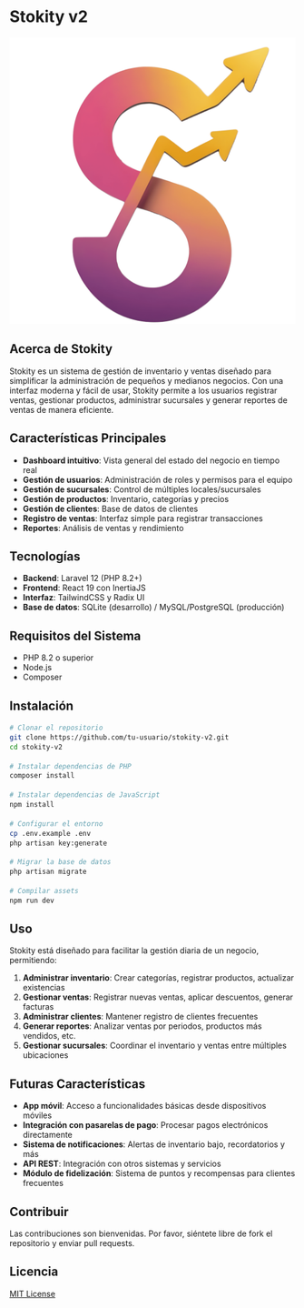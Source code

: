# Stokity v2

![Stokity Logo](/public/stokity-icon.png)

## Acerca de Stokity

Stokity es un sistema de gestión de inventario y ventas diseñado para simplificar la administración de pequeños y medianos negocios. Con una interfaz moderna y fácil de usar, Stokity permite a los usuarios registrar ventas, gestionar productos, administrar sucursales y generar reportes de ventas de manera eficiente.

## Características Principales

- **Dashboard intuitivo**: Vista general del estado del negocio en tiempo real
- **Gestión de usuarios**: Administración de roles y permisos para el equipo
- **Gestión de sucursales**: Control de múltiples locales/sucursales 
- **Gestión de productos**: Inventario, categorías y precios
- **Gestión de clientes**: Base de datos de clientes
- **Registro de ventas**: Interfaz simple para registrar transacciones
- **Reportes**: Análisis de ventas y rendimiento

## Tecnologías

- **Backend**: Laravel 12 (PHP 8.2+)
- **Frontend**: React 19 con InertiaJS
- **Interfaz**: TailwindCSS y Radix UI
- **Base de datos**: SQLite (desarrollo) / MySQL/PostgreSQL (producción)

## Requisitos del Sistema

- PHP 8.2 o superior
- Node.js 
- Composer

## Instalación

```bash
# Clonar el repositorio
git clone https://github.com/tu-usuario/stokity-v2.git
cd stokity-v2

# Instalar dependencias de PHP
composer install

# Instalar dependencias de JavaScript
npm install

# Configurar el entorno
cp .env.example .env
php artisan key:generate

# Migrar la base de datos
php artisan migrate

# Compilar assets
npm run dev
```

## Uso

Stokity está diseñado para facilitar la gestión diaria de un negocio, permitiendo:

1. **Administrar inventario**: Crear categorías, registrar productos, actualizar existencias
2. **Gestionar ventas**: Registrar nuevas ventas, aplicar descuentos, generar facturas
3. **Administrar clientes**: Mantener registro de clientes frecuentes
4. **Generar reportes**: Analizar ventas por periodos, productos más vendidos, etc.
5. **Gestionar sucursales**: Coordinar el inventario y ventas entre múltiples ubicaciones

## Futuras Características

- **App móvil**: Acceso a funcionalidades básicas desde dispositivos móviles
- **Integración con pasarelas de pago**: Procesar pagos electrónicos directamente 
- **Sistema de notificaciones**: Alertas de inventario bajo, recordatorios y más
- **API REST**: Integración con otros sistemas y servicios
- **Módulo de fidelización**: Sistema de puntos y recompensas para clientes frecuentes

## Contribuir

Las contribuciones son bienvenidas. Por favor, siéntete libre de fork el repositorio y enviar pull requests.

## Licencia

[MIT License](LICENSE)
